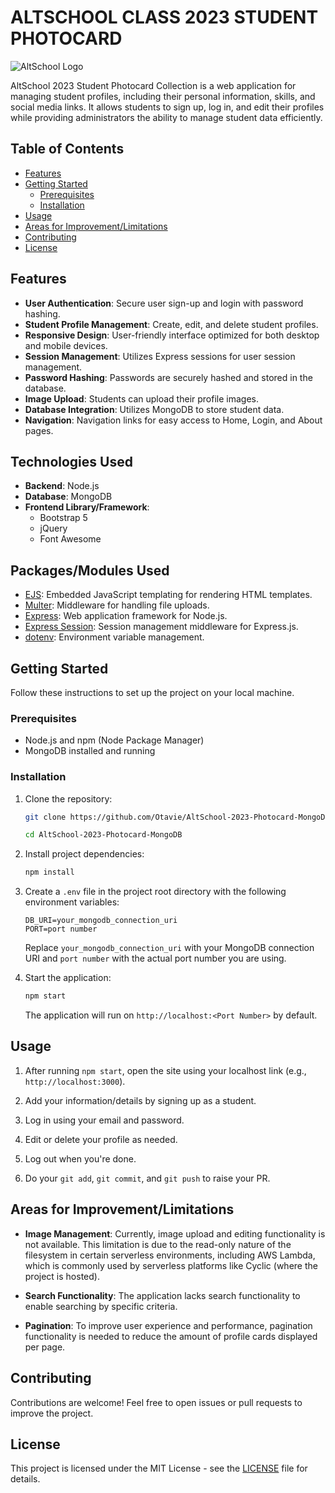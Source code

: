 # ALTSCHOOL CLASS 2023 STUDENT PHOTOCARD

![AltSchool Logo](https://github.com/Otavie/github_images/blob/main/altschool-2023-bg.jpg)

AltSchool 2023 Student Photocard Collection is a web application for managing student profiles, including their personal information, skills, and social media links. It allows students to sign up, log in, and edit their profiles while providing administrators the ability to manage student data efficiently.

## Table of Contents

- [Features](#features)
- [Getting Started](#getting-started)
  - [Prerequisites](#prerequisites)
  - [Installation](#installation)
- [Usage](#usage)
- [Areas for Improvement/Limitations](#areas-for-improvement-limitations)
- [Contributing](#contributing)
- [License](#license)

## Features

- **User Authentication**: Secure user sign-up and login with password hashing.
- **Student Profile Management**: Create, edit, and delete student profiles.
- **Responsive Design**: User-friendly interface optimized for both desktop and mobile devices.
- **Session Management**: Utilizes Express sessions for user session management.
- **Password Hashing**: Passwords are securely hashed and stored in the database.
- **Image Upload**: Students can upload their profile images.
- **Database Integration**: Utilizes MongoDB to store student data.
- **Navigation**: Navigation links for easy access to Home, Login, and About pages.

## Technologies Used

- **Backend**: Node.js
- **Database**: MongoDB
- **Frontend Library/Framework**:
  - Bootstrap 5
  - jQuery
  - Font Awesome

## Packages/Modules Used

- [EJS](https://www.npmjs.com/package/ejs): Embedded JavaScript templating for rendering HTML templates.
- [Multer](https://www.npmjs.com/package/multer): Middleware for handling file uploads.
- [Express](https://www.npmjs.com/package/express): Web application framework for Node.js.
- [Express Session](https://www.npmjs.com/package/express-session): Session management middleware for Express.js.
- [dotenv](https://www.npmjs.com/package/dotenv): Environment variable management.

## Getting Started

Follow these instructions to set up the project on your local machine.

### Prerequisites

- Node.js and npm (Node Package Manager)
- MongoDB installed and running

### Installation

1. Clone the repository:

   ```bash
   git clone https://github.com/Otavie/AltSchool-2023-Photocard-MongoDB.git

   cd AltSchool-2023-Photocard-MongoDB
   ```

2. Install project dependencies:

   ```bash
   npm install
   ```

3. Create a `.env` file in the project root directory with the following environment variables:

   ```
   DB_URI=your_mongodb_connection_uri
   PORT=port number
   ```

   Replace `your_mongodb_connection_uri` with your MongoDB connection URI and `port number` with the actual port number you are using.

4. Start the application:

   ```bash
   npm start
   ```

   The application will run on `http://localhost:<Port Number>` by default.

## Usage

1. After running `npm start`, open the site using your localhost link (e.g., `http://localhost:3000`).

2. Add your information/details by signing up as a student.

3. Log in using your email and password.

4. Edit or delete your profile as needed.

5. Log out when you're done.

6. Do your `git add`, `git commit`, and `git push` to raise your PR.

## Areas for Improvement/Limitations

- **Image Management**: Currently, image upload and editing functionality is not available. This limitation is due to the read-only nature of the filesystem in certain serverless environments, including AWS Lambda, which is commonly used by serverless platforms like Cyclic (where the project is hosted).

- **Search Functionality**: The application lacks search functionality to enable searching by specific criteria.

- **Pagination**: To improve user experience and performance, pagination functionality is needed to reduce the amount of profile cards displayed per page.

## Contributing

Contributions are welcome! Feel free to open issues or pull requests to improve the project.

## License

This project is licensed under the MIT License - see the [LICENSE](LICENSE) file for details.
